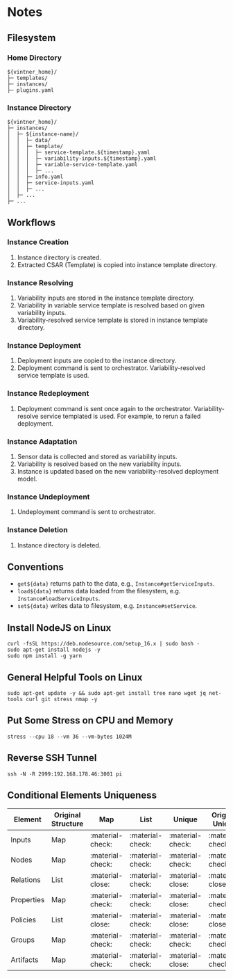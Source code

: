 # Notes

## Filesystem

### Home Directory

```text linenums="1"
${vintner_home}/
├─ templates/
├─ instances/
├─ plugins.yaml
```

### Instance Directory

```text linenums="1"
${vintner_home}/
├─ instances/
│  ├─ ${instance-name}/
│  │  ├─ data/
│  │  ├─ template/
│  │  │  ├─ service-template.${timestamp}.yaml
│  │  │  ├─ variability-inputs.${timestamp}.yaml
│  │  │  ├─ variable-service-template.yaml
│  │  │  ├─ ...
│  │  ├─ info.yaml
│  │  ├─ service-inputs.yaml
│  │  ├─ ...
│  ├─ ...
├─ ...
```

## Workflows

### Instance Creation

1. Instance directory is created.
1. Extracted CSAR (Template) is copied into instance template directory.

### Instance Resolving

1. Variability inputs are stored in the instance template directory.
1. Variability in variable service template is resolved based on given variability inputs.
1. Variability-resolved service template is stored in instance template directory.

### Instance Deployment

1. Deployment inputs are copied to the instance directory.
1. Deployment command is sent to orchestrator. Variability-resolved service template is used.

### Instance Redeployment

1. Deployment command is sent once again to the orchestrator. Variability-resolve service templated is used. For
   example, to rerun a failed deployment.

### Instance Adaptation

1. Sensor data is collected and stored as variability inputs.
2. Variability is resolved based on the new variability inputs.
3. Instance is updated based on the new variability-resolved deployment model.

### Instance Undeployment

1. Undeployment command is sent to orchestrator.

### Instance Deletion

1. Instance directory is deleted.

## Conventions

- `get${data}` returns path to the data, e.g., `Instance#getServiceInputs`.
- `load${data}` returns data loaded from the filesystem, e.g. `Instance#loadServiceInputs`.
- `set${data}` writes data to filesystem, e.g. `Instance#setService`.

## Install NodeJS on Linux

```shell linenums="1"
curl -fsSL https://deb.nodesource.com/setup_16.x | sudo bash -
sudo apt-get install nodejs -y
sudo npm install -g yarn
```

## General Helpful Tools on Linux

```shell linenums="1"
sudo apt-get update -y && sudo apt-get install tree nano wget jq net-tools curl git stress nmap -y
```

## Put Some Stress on CPU and Memory

```shell linenums="1"
stress --cpu 18 --vm 36 --vm-bytes 1024M
```

## Reverse SSH Tunnel

```shell linenums="1"
ssh -N -R 2999:192.168.178.46:3001 pi
```

## Conditional Elements Uniqueness

| Element | Original Structure | Map | List | Unique | Original Unique |
| ---------- |--| ---------------- | ---------------- | ---------------- | ---------------- |
| Inputs | Map | :material-check: | :material-check: | :material-check: | :material-check: |
| Nodes | Map | :material-check: | :material-check: | :material-check: | :material-check: |
| Relations | List | :material-close: | :material-check: | :material-close: | :material-close: |
| Properties | Map | :material-check: | :material-check: | :material-close: | :material-check: |
| Policies | List | :material-close: | :material-check: | :material-close: | :material-close: |
| Groups | Map | :material-check: | :material-check: | :material-check: | :material-check: |
| Artifacts | Map | :material-check: | :material-check: | :material-close: | :material-check: |

